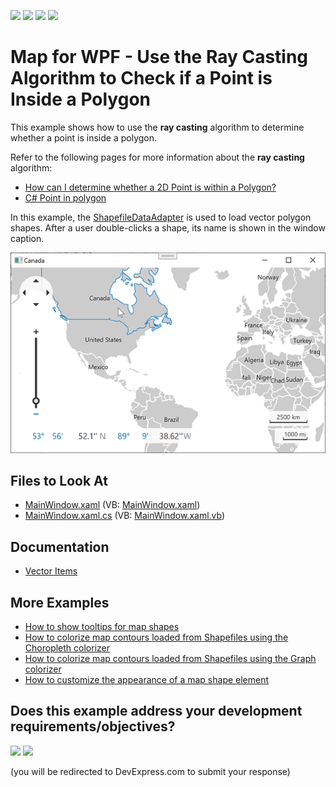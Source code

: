 <!-- default badges list -->
![](https://img.shields.io/endpoint?url=https://codecentral.devexpress.com/api/v1/VersionRange/128571197/24.2.1%2B)
[![](https://img.shields.io/badge/Open_in_DevExpress_Support_Center-FF7200?style=flat-square&logo=DevExpress&logoColor=white)](https://supportcenter.devexpress.com/ticket/details/T425356)
[![](https://img.shields.io/badge/📖_How_to_use_DevExpress_Examples-e9f6fc?style=flat-square)](https://docs.devexpress.com/GeneralInformation/403183)
[![](https://img.shields.io/badge/💬_Leave_Feedback-feecdd?style=flat-square)](#does-this-example-address-your-development-requirementsobjectives)
<!-- default badges end -->

# Map for WPF - Use the Ray Casting Algorithm to Check if a Point is Inside a Polygon

This example shows how to use the **ray casting** algorithm to determine whether a point is inside a polygon.

Refer to the following pages for more information about the **ray casting** algorithm:

* [How can I determine whether a 2D Point is within a Polygon?](https://stackoverflow.com/questions/217578/how-can-i-determine-whether-a-2d-point-is-within-a-polygon)
* [C# Point in polygon](https://stackoverflow.com/questions/4243042/c-sharp-point-in-polygon)

In this example, the [ShapefileDataAdapter](https://docs.devexpress.com/WPF/DevExpress.Xpf.Map.ShapefileDataAdapter?p=netframework) is used to load vector polygon shapes. After a user double-clicks a shape, its name is shown in the window caption.

![Resulting map](Images/resulting-map.png)

## Files to Look At

* [MainWindow.xaml](./CS/DXMapShapeFile1/MainWindow.xaml) (VB: [MainWindow.xaml](./VB/DXMapShapeFile1/MainWindow.xaml))
* [MainWindow.xaml.cs](./CS/DXMapShapeFile1/MainWindow.xaml.cs) (VB: [MainWindow.xaml.vb](./VB/DXMapShapeFile1/MainWindow.xaml.vb))

## Documentation

* [Vector Items](https://docs.devexpress.com/WPF/11972/controls-and-libraries/map-control/visual-elements/vector-items)

## More Examples

* [How to show tooltips for map shapes](https://github.com/DevExpress-Examples/how-to-show-tooltips-for-map-shapes-e4225)
* [How to colorize map contours loaded from Shapefiles using the Choropleth colorizer](https://github.com/DevExpress-Examples/how-to-colorize-map-contours-loaded-from-shapefiles-using-the-choropleth-colorizer-e4587)
* [How to colorize map contours loaded from Shapefiles using the Graph colorizer](https://github.com/DevExpress-Examples/how-to-colorize-map-contours-loaded-from-shapefiles-using-the-graph-colorizer-e4719)
* [How to customize the appearance of a map shape element](https://github.com/DevExpress-Examples/how-to-customize-the-appearance-of-a-map-shape-element-e4263)
<!-- feedback -->
## Does this example address your development requirements/objectives?

[<img src="https://www.devexpress.com/support/examples/i/yes-button.svg"/>](https://www.devexpress.com/support/examples/survey.xml?utm_source=github&utm_campaign=wpf-map-use-ray-casting-algorithm-to-check-if-point-is-inside-polygon&~~~was_helpful=yes) [<img src="https://www.devexpress.com/support/examples/i/no-button.svg"/>](https://www.devexpress.com/support/examples/survey.xml?utm_source=github&utm_campaign=wpf-map-use-ray-casting-algorithm-to-check-if-point-is-inside-polygon&~~~was_helpful=no)

(you will be redirected to DevExpress.com to submit your response)
<!-- feedback end -->
